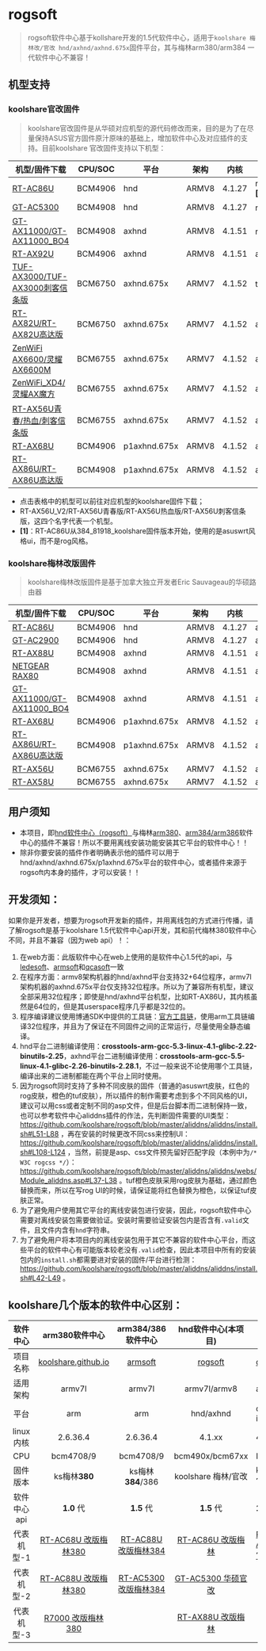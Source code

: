 #  **rogsoft**

> rogsoft软件中心基于kollshare开发的1.5代软件中心，适用于`koolshare 梅林改/官改 hnd/axhnd/axhnd.675x`固件平台，其与梅林arm380/arm384 一代软件中心不兼容！

## 机型支持

### koolshare官改固件

> koolshare官改固件是从华硕对应机型的源代码修改而来，目的是为了在尽量保持ASUS官方固件原汁原味的基础上，增加软件中心及对应插件的支持。目前koolshare 官改固件支持以下机型：

| 机型/固件下载                                                | CPU/SOC | 平台         | 架构  | 内核   | 皮肤                |
| ------------------------------------------------------------ | ------- | ------------ | ----- | ------ | ------------------- |
| [RT-AC86U](http://koolshare.cn/thread-139965-1-1.html)       | BCM4906 | hnd          | ARMV8 | 4.1.27 | rog/asuswrt **[1]** |
| [GT-AC5300](http://koolshare.cn/thread-130902-1-1.html)      | BCM4908 | hnd          | ARMV8 | 4.1.27 | rog  (红色)         |
| [GT-AX11000/GT-AX11000_BO4](http://koolshare.cn/thread-159465-1-1.html) | BCM4908 | axhnd        | ARMV8 | 4.1.51 | rog  (红色)         |
| [RT-AX92U](https://koolshare.cn/thread-191634-1-1.html)      | BCM4906 | axhnd        | ARMV8 | 4.1.51 | asuswrt             |
| [TUF-AX3000/TUF-AX3000刺客信条版](https://koolshare.cn/thread-179968-1-1.html) | BCM6750 | axhnd.675x   | ARMV7 | 4.1.52 | tuf（橙色）         |
| [RT-AX82U/RT-AX82U高达版](https://koolshare.cn/thread-xxxxxx-1-1.html) | BCM6750 | axhnd.675x   | ARMV7 | 4.1.52 | asuswrt             |
| [ZenWiFi AX6600/灵耀 AX6600M](https://koolshare.cn/thread-187704-1-1.html) | BCM6755 | axhnd.675x   | ARMV7 | 4.1.52 | asuswrt             |
| [ZenWiFi_XD4/灵耀AX魔方](https://koolshare.cn/thread-187744-1-1.html) | BCM6755 | axhnd.675x   | ARMV7 | 4.1.52 | asuswrt             |
| [RT-AX56U青春/热血/刺客信条版](https://koolshare.cn/thread-188683-1-1.html) | BCM6755 | axhnd.675x   | ARMV7 | 4.1.52 | asuswrt             |
| [RT-AX68U](https://koolshare.cn/thread-191640-1-1.html)      | BCM4906 | p1axhnd.675x | ARMV8 | 4.1.52 | asuswrt             |
| [RT-AX86U/RT-AX86U高达版](https://koolshare.cn/thread-181845-1-1.html) | BCM4908 | p1axhnd.675x | ARMV8 | 4.1.52 | asuswrt             |

- 点击表格中的机型可以前往对应机型的koolshare固件下载；
- RT-AX56U_V2/RT-AX56U青春版/RT-AX56U热血版/RT-AX56U刺客信条版，这四个名字代表一个机型。
- **[1]**：RT-AC86U从384_81918_koolshare固件版本开始，使用的是asuswrt风格ui，而不是rog风格。

### koolshare梅林改版固件

> koolshare梅林改版固件是基于加拿大独立开发者Eric Sauvageau的华硕路由器

| 机型/固件下载                                                | CPU/SOC | 平台         | 架构  | 内核   | 皮肤    |
| ------------------------------------------------------------ | ------- | ------------ | ----- | ------ | ------- |
| [RT-AC86U](http://koolshare.cn/thread-127878-1-1.html)       | BCM4906 | hnd          | ARMV8 | 4.1.27 | asuswrt |
| [GT-AC2900](https://koolshare.cn/thread-191639-1-1.html)     | BCM4906 | hnd          | ARMV8 | 4.1.27 | asuswrt |
| [RT-AX88U](http://koolshare.cn/thread-158199-1-1.html)       | BCM4908 | axhnd        | ARMV8 | 4.1.51 | asuswrt |
| [NETGEAR RAX80](https://koolshare.cn/thread-177255-1-1.html) | BCM4908 | axhnd        | ARMV8 | 4.1.51 | asuswrt |
| [GT-AX11000/GT-AX11000_BO4](https://koolshare.cn/thread-194094-1-1.html) | BCM4908 | axhnd        | ARMV8 | 4.1.51 | asuswrt |
| [RT-AX68U](https://koolshare.cn/thread-194116-1-1.html)      | BCM4906 | p1axhnd.675x | ARMV8 | 4.1.52 | asuswrt |
| [RT-AX86U/RT-AX86U高达版](https://koolshare.cn/thread-191637-1-1.html) | BCM4908 | p1axhnd.675x | ARMV8 | 4.1.52 | asuswrt |
| [RT-AX56U](https://koolshare.cn/thread-192282-1-1.html)      | BCM6755 | axhnd.675x   | ARMV7 | 4.1.52 | asuswrt |
| [RT-AX58U](https://koolshare.cn/thread-194117-1-1.html)      | BCM6755 | axhnd.675x   | ARMV7 | 4.1.52 | asuswrt |

## 用户须知

- 本项目，即[hnd软件中心（rogsoft）](hnd/axhnd软件中心（rogsoft）)与梅林[arm380](https://github.com/koolshare/koolshare.github.io)、[arm384/arm386](https://github.com/koolshare/armsoft)软件中心的插件不兼容！所以不要用离线安装功能安装其它平台的软件中心！！
- 除非你要安装的插件作者明确表示他的插件可以用于hnd/axhnd/axhnd.675x/p1axhnd.675x平台的软件中心，或者插件来源于rogsoft内本身的插件，才可以安装！！

## 开发须知：

如果你是开发者，想要为rogsoft开发新的插件，并用离线包的方式进行传播，请了解rogsoft是基于koolshare 1.5代软件中心api开发，其和前代梅林380软件中心不同，并且不兼容（因为web api）！：

1. 在web方面：此版软件中心在web上使用的是软件中心1.5代的api，与[ledesoft](https://github.com/koolshare/ledesoft)、[armsoft](https://github.com/koolshare/armsoft)和[qcasoft](https://github.com/koolshare/qcasoft)一致
2. 在程序方面：armv8架构机器的hnd/axhnd平台支持32+64位程序，armv7l架构机器的axhnd.675x平台仅支持32位程序。所以为了兼容所有机型，建议全部采用32位程序；即使是hnd/axhnd平台机型，比如RT-AX86U，其内核虽然是64位的，但是其userspace程序几乎都是32位的。
3. 程序编译建议使用博通SDK中提供的工具链：[官方工具链](https://github.com/RMerl/am-toolchains/tree/master/brcm-arm-hnd)，使用arm工具链编译32位程序，并且为了保证在不同固件之间的正常运行，尽量使用全静态编译。
4. hnd平台二进制编译使用：**crosstools-arm-gcc-5.3-linux-4.1-glibc-2.22-binutils-2.25**，axhnd平台二进制编译使用：**crosstools-arm-gcc-5.5-linux-4.1-glibc-2.26-binutils-2.28.1**，不过一般来说不论使用哪个工具链，编译出来的二进制都能在两个平台上同时使用。
5. 因为rogsoft同时支持了多种不同皮肤的固件（普通的asuswrt皮肤，红色的rog皮肤，橙色的tuf皮肤），所以插件的制作需要考虑到多个不同风格的UI，建议可以用css或者定制不同的asp文件，但是后台脚本而二进制保持一致，也可以参考软件中心aliddns插件的作法，先判断固件需要的UI类型：https://github.com/koolshare/rogsoft/blob/master/aliddns/aliddns/install.sh#L51-L88 ，再在安装的时候更改不同css来控制UI：https://github.com/koolshare/rogsoft/blob/master/aliddns/aliddns/install.sh#L108-L124 ，当然，前提是asp、css文件预先留好匹配字段（本例中为`/* W3C rogcss */`）：https://github.com/koolshare/rogsoft/blob/master/aliddns/aliddns/webs/Module_aliddns.asp#L37-L38 。tuf橙色皮肤采用rog皮肤为基础，通过颜色替换而来，所以在写rog UI的时候，请保证能将红色替换为橙色，以保证tuf皮肤正常。
6. 为了避免用户使用其它平台的离线安装包进行安装，因此，rogsoft软件中心需要对离线安装包需要做验证。安装时需要验证安装包内是否含有`.valid`文件，且文件内含有`hnd`字符串。
7. 为了避免用户将本项目内的离线安装包用于其它不兼容的软件中心平台，而这些平台的软件中心有可能版本较老没有`.valid`检查，因此本项目中所有的安装包内的`install.sh`都需要进对安装的固件/平台进行检测：https://github.com/koolshare/rogsoft/blob/master/aliddns/aliddns/install.sh#L42-L49 。

## **koolshare几个版本的软件中心区别：**

|  软件中心   |                        arm380软件中心                        |                      arm384/386软件中心                      |                     hnd软件中心(本项目)                      | qca软件中心                                                  |                    软路由-酷软                    |
| :---------: | :----------------------------------------------------------: | :----------------------------------------------------------: | :----------------------------------------------------------: | ------------------------------------------------------------ | :-----------------------------------------------: |
|  项目名称   | [koolshare.github.io](https://github.com/koolshare/koolshare.github.io) |       [armsoft](https://github.com/koolshare/armsoft)        |       [rogsoft](https://github.com/koolshare/rogsoft)        | [qcasoft](https://github.com/koolshare/qcasoft)              | [ledesoft](https://github.com/koolshare/ledesoft) |
|  适用架构   |                            armv7l                            |                            armv7l                            |                         armv7l/armv8                         | armv7l                                                       |                        x64                        |
|    平台     |                             arm                              |                             arm                              |                          hnd/axhnd                           | qca-ipq806x                                                  |                     by fw867                      |
|  linux内核  |                           2.6.36.4                           |                           2.6.36.4                           |                            4.1.xx                            | 4.4.60                                                       |                       很新                        |
|     CPU     |                          bcm4708/9                           |                          bcm4708/9                           |                       bcm490x/bcm67xx                        | IPQ807x                                                      |                     intel/AMD                     |
|  固件版本   |                        ks梅林**380**                         |                      ks梅林**384**/386                       |                     koolshare 梅林/官改                      | koolshare 官改                                               |                   OpenWRT/LEDE                    |
| 软件中心api |                          **1.0** 代                          |                          **1.5** 代                          |                          **1.5** 代                          | **1.5** 代                                                   |                    **1.5** 代                     |
| 代表机型-1  | [RT-AC68U 改版梅林380](https://koolshare.cn/thread-139322-1-1.html) | [RT-AC88U 改版梅林384](https://koolshare.cn/thread-164857-1-1.html) | [RT-AC86U 改版梅林](https://koolshare.cn/thread-127878-1-1.html) | [RT-AX89X 官改固件](https://koolshare.cn/thread-188090-1-1.html) |                         \                         |
| 代表机型-2  | [RT-AC88U 改版梅林380](https://koolshare.cn/thread-139322-1-1.html) | [RT-AC5300 改版梅林384](https://koolshare.cn/thread-164857-1-1.html) | [GT-AC5300 华硕官改](https://koolshare.cn/thread-130902-1-1.html) |                                                              |                         \                         |
| 代表机型-3  | [R7000 改版梅林380](https://koolshare.cn/thread-139324-1-1.html) |                                                              | [RT-AX88U 改版梅林](https://koolshare.cn/thread-158199-1-1.html) |                                                              |                         \                         |

